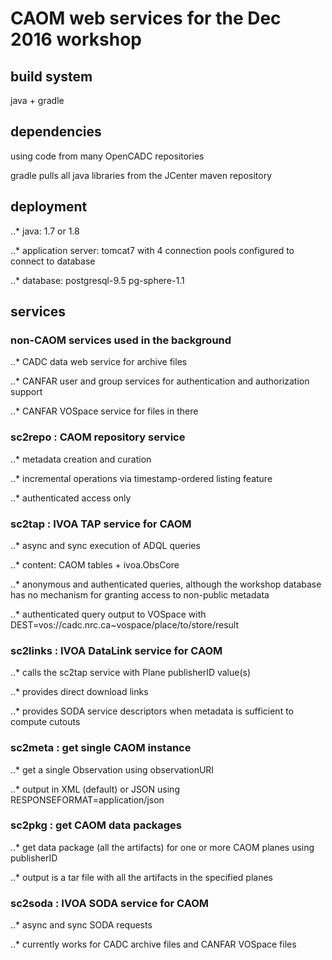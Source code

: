 # CAOM web services for the Dec 2016 workshop

## build system

java + gradle

## dependencies

using code from many OpenCADC repositories

gradle pulls all java libraries from the JCenter maven repository

## deployment

..* java: 1.7 or 1.8

..* application server: tomcat7 with 4 connection pools configured to connect to database

..* database: postgresql-9.5 pg-sphere-1.1

## services

### non-CAOM services used in the background

..* CADC data web service for archive files

..* CANFAR user and group services for authentication and authorization support

..* CANFAR VOSpace service for files in there

### sc2repo : CAOM repository service

..* metadata creation and curation

..* incremental operations via timestamp-ordered listing feature

..* authenticated access only

### sc2tap : IVOA TAP service for CAOM

..* async and sync execution of ADQL queries

..* content: CAOM tables + ivoa.ObsCore

..* anonymous and authenticated queries, although the workshop database has no mechanism for granting access to non-public metadata

..* authenticated query output to VOSpace with DEST=vos://cadc.nrc.ca~vospace/place/to/store/result

### sc2links : IVOA DataLink service for CAOM

..* calls the sc2tap service with Plane publisherID value(s)

..* provides direct download links

..* provides SODA service descriptors when metadata is sufficient to compute cutouts

### sc2meta : get single CAOM instance

..* get a single Observation using observationURI 

..* output in XML (default) or JSON using RESPONSEFORMAT=application/json

### sc2pkg : get CAOM data packages

..* get data package (all the artifacts) for one or more CAOM planes using publisherID

..* output is a tar file with all the artifacts in the specified planes

### sc2soda : IVOA SODA service for CAOM

..* async and sync SODA requests

..* currently works for CADC archive files and CANFAR VOSpace files

